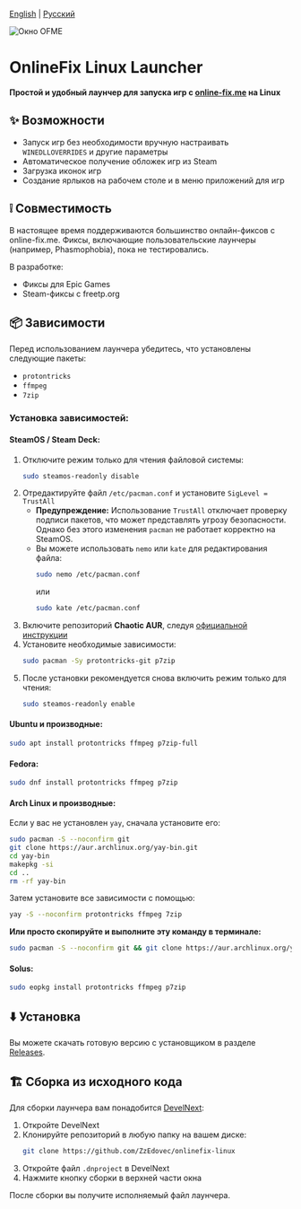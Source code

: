 [English](https://github.com/ZzEdovec/onlinefix-linux/blob/main/README.md) | [Русский](https://github.com/ZzEdovec/onlinefix-linux/blob/main/README_ru.md)

![Окно OFME](https://zzedovec.github.io/images/ofmeBanner.png)
# OnlineFix Linux Launcher

**Простой и удобный лаунчер для запуска игр с ****[online-fix.me](https://online-fix.me)**** на Linux**

## ✨ Возможности

- Запуск игр без необходимости вручную настраивать `WINEDLLOVERRIDES` и другие параметры
- Автоматическое получение обложек игр из Steam
- Загрузка иконок игр
- Создание ярлыков на рабочем столе и в меню приложений для игр

## ❕ Совместимость

В настоящее время поддерживаются большинство онлайн-фиксов с online-fix.me. 
Фиксы, включающие пользовательские лаунчеры (например, Phasmophobia), пока не тестировались.

В разработке:
- Фиксы для Epic Games
- Steam-фиксы с freetp.org

## 📦 Зависимости

Перед использованием лаунчера убедитесь, что установлены следующие пакеты:

- `protontricks`
- `ffmpeg`
- `7zip`

### Установка зависимостей:

#### SteamOS / Steam Deck:

1. Отключите режим только для чтения файловой системы:
   ```bash
   sudo steamos-readonly disable
   ```
2. Отредактируйте файл `/etc/pacman.conf` и установите `SigLevel = TrustAll`
   - **Предупреждение:** Использование `TrustAll` отключает проверку подписи пакетов, что может представлять угрозу безопасности. Однако без этого изменения `pacman` не работает корректно на SteamOS.
   - Вы можете использовать `nemo` или `kate` для редактирования файла:
     ```bash
     sudo nemo /etc/pacman.conf
     ```
     или
     ```bash
     sudo kate /etc/pacman.conf
     ```
3. Включите репозиторий **Chaotic AUR**, следуя [официальной инструкции](https://aur.chaotic.cx/docs)
4. Установите необходимые зависимости:
   ```bash
   sudo pacman -Sy protontricks-git p7zip
   ```
5. После установки рекомендуется снова включить режим только для чтения:
   ```bash
   sudo steamos-readonly enable
   ```

#### Ubuntu и производные:

```bash
sudo apt install protontricks ffmpeg p7zip-full
```

#### Fedora:

```bash
sudo dnf install protontricks ffmpeg p7zip
```

#### Arch Linux и производные:

Если у вас не установлен `yay`, сначала установите его:

```bash
sudo pacman -S --noconfirm git
git clone https://aur.archlinux.org/yay-bin.git
cd yay-bin
makepkg -si
cd ..
rm -rf yay-bin
```

Затем установите все зависимости с помощью:

```bash
yay -S --noconfirm protontricks ffmpeg 7zip
```

**Или просто скопируйте и выполните эту команду в терминале:**
```bash
sudo pacman -S --noconfirm git && git clone https://aur.archlinux.org/yay-bin.git && cd yay-bin && makepkg -si && cd .. && rm -rf yay-bin && yay -S --noconfirm protontricks ffmpeg 7zip
```

#### Solus:

```bash
sudo eopkg install protontricks ffmpeg p7zip
```

## ⬇️ Установка

Вы можете скачать готовую версию с установщиком в разделе [Releases](https://github.com/ZzEdovec/onlinefix-linux/releases).

## 🏗 Сборка из исходного кода

Для сборки лаунчера вам понадобится [DevelNext](https://develnext.org):

1. Откройте DevelNext
2. Клонируйте репозиторий в любую папку на вашем диске:
   ```bash
   git clone https://github.com/ZzEdovec/onlinefix-linux
   ```
3. Откройте файл `.dnproject` в DevelNext
4. Нажмите кнопку сборки в верхней части окна

После сборки вы получите исполняемый файл лаунчера.
